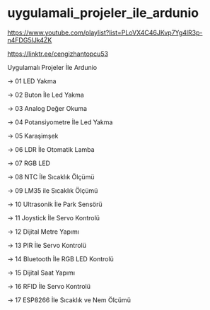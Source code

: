 # uygulamali_projeler_ile_ardunio

https://www.youtube.com/playlist?list=PLoVX4C46JKvp7Yg4lR3p-n4FDG5IJk4ZK

https://linktr.ee/cengizhantopcu53



Uygulamalı Projeler İle Ardunio

-> 01 LED Yakma 

-> 02 Buton İle Led Yakma 

-> 03 Analog Değer Okuma

-> 04 Potansiyometre İle Led Yakma

-> 05 Karaşimşek

-> 06 LDR İle Otomatik Lamba 

-> 07 RGB LED

-> 08 NTC İle Sıcaklık Ölçümü

-> 09 LM35 ile Sıcaklık Ölçümü

-> 10 Ultrasonik İle Park Sensörü

-> 11 Joystick İle Servo Kontrolü

-> 12 Dijital Metre Yapımı


-> 13 PIR İle Servo Kontrolü

-> 14 Bluetooth İle RGB LED Kontrolü

-> 15 Dijital Saat Yapımı

-> 16 RFID İle Servo Kontrolü

-> 17 ESP8266 İle Sıcaklık ve Nem Ölçümü

-> 18 ESP8266 İle Step Motor Kontrolü

 

